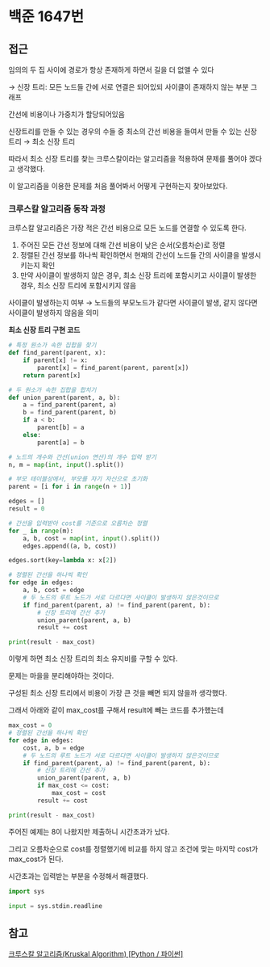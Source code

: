 # 백준 1647번

## 접근

임의의 두 집 사이에 경로가 항상 존재하게 하면서 길을 더 없앨 수 있다

→ 신장 트리: 모든 노드들 간에 서로 연결은 되어있되 사이클이 존재하지 않는 부분 그래프

간선에 비용이나 가중치가 할당되어있음

신장트리를 만들 수 있는 경우의 수들 중 최소의 간선 비용을 들여서 만들 수 있는 신장 트리 → 최소 신장 트리

따라서 최소 신장 트리를 찾는 크루스칼이라는 알고리즘을 적용하여 문제를 풀어야 겠다고 생각했다.

이 알고리즘을 이용한 문제를 처음 풀어봐서 어떻게 구현하는지 찾아보았다.

### 크루스칼 알고리즘 동작 과정

크루스칼 알고리즘은 가장 적은 간선 비용으로 모든 노드를 연결할 수 있도록 한다.

1. 주어진 모든 간선 정보에 대해 간선 비용이 낮은 순서(오름차순)로 정렬
2. 정렬된 간선 정보를 하나씩 확인하면서 현재의 간선이 노드들 간의 사이클을 발생시키는지 확인
3. 만약 사이클이 발생하지 않은 경우, 최소 신장 트리에 포함시키고 사이클이 발생한 경우, 최소 신장 트리에 포함시키지 않음

사이클이 발생하는지 여부 → 노드들의 부모노드가 같다면 사이클이 발생, 같지 않다면 사이클이 발생하지 않음을 의미

**최소 신장 트리 구현 코드**

```python
# 특정 원소가 속한 집합을 찾기
def find_parent(parent, x):
    if parent[x] != x:
        parent[x] = find_parent(parent, parent[x])
    return parent[x]

# 두 원소가 속한 집합을 합치기
def union_parent(parent, a, b):
    a = find_parent(parent, a)
    b = find_parent(parent, b)
    if a < b:
        parent[b] = a
    else:
        parent[a] = b

# 노드의 개수와 간선(union 연산)의 개수 입력 받기
n, m = map(int, input().split())

# 부모 테이블상에서, 부모를 자기 자신으로 초기화
parent = [i for i in range(n + 1)]

edges = []
result = 0

# 간선을 입력받아 cost를 기준으로 오름차순 정렬
for _ in range(m):
    a, b, cost = map(int, input().split())
    edges.append((a, b, cost))

edges.sort(key=lambda x: x[2])

# 정렬된 간선을 하나씩 확인
for edge in edges:
    a, b, cost = edge
    # 두 노드의 루트 노드가 서로 다르다면 사이클이 발생하지 않은것이므로
    if find_parent(parent, a) != find_parent(parent, b):
        # 신장 트리에 간선 추가
        union_parent(parent, a, b)
        result += cost

print(result - max_cost)
```

이렇게 하면 최소 신장 트리의 최소 유지비를 구할 수 있다.

문제는 마을을 분리해야하는 것이다.

구성된 최소 신장 트리에서 비용이 가장 큰 것을 빼면 되지 않을까 생각했다.

그래서 아래와 같이 max_cost를 구해서 result에 빼는 코드를 추가했는데

```python
max_cost = 0
# 정렬된 간선을 하나씩 확인
for edge in edges:
    cost, a, b = edge
    # 두 노드의 루트 노드가 서로 다르다면 사이클이 발생하지 않은것이므로
    if find_parent(parent, a) != find_parent(parent, b):
        # 신장 트리에 간선 추가
        union_parent(parent, a, b)
        if max_cost <= cost:
            max_cost = cost
        result += cost

print(result - max_cost)
```

주어진 예제는 8이 나왔지만 제출하니 시간초과가 났다.

그리고 오름차순으로 cost를 정렬했기에 비교를 하지 않고 조건에 맞는 마지막 cost가 max_cost가 된다.

시간초과는 입력받는 부분을 수정해서 해결했다.

```python
import sys

input = sys.stdin.readline
```

## 참고

[크루스칼 알고리즘(Kruskal Algorithm) [Python / 파이썬]](https://deeppago.tistory.com/31)

